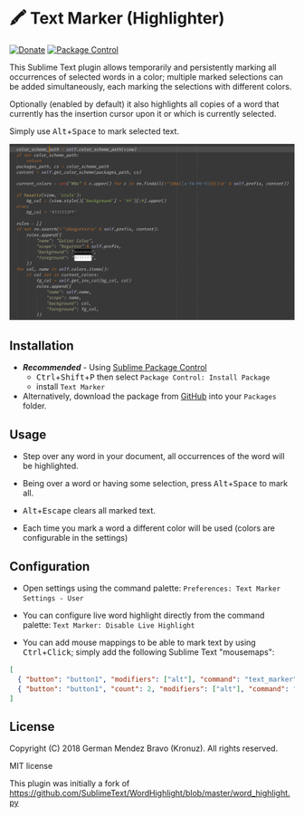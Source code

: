 # 🖍 Text Marker (Highlighter)

[![Donate](https://img.shields.io/badge/Donate-PayPal-green.svg)](https://www.paypal.me/Kronuz/25)
[![Package Control](https://img.shields.io/packagecontrol/dt/Text%20Marker.svg)](https://packagecontrol.io/packages/Text%20Marker)

This Sublime Text plugin allows temporarily and persistently marking all
occurrences of selected words in a color; multiple marked selections can be
added simultaneously, each marking the selections with different colors.

Optionally (enabled by default) it also highlights all copies of a word that
currently has the insertion cursor upon it or which is currently selected.

Simply use <kbd>Alt</kbd>+<kbd>Space</kbd> to mark selected text.

![Description](screenshots/screenshot.gif?raw=true)


## Installation

- **_Recommended_** - Using [Sublime Package Control](https://packagecontrol.io "Sublime Package Control")
    - <kbd>Ctrl</kbd>+<kbd>Shift</kbd>+<kbd>P</kbd> then select `Package Control: Install Package`
    - install `Text Marker`
- Alternatively, download the package from [GitHub](https://github.com/Kronuz/Text-Marker "Text Marker") into your `Packages` folder.


## Usage

- Step over any word in your document, all occurrences of the word will be highlighted.

- Being over a word or having some selection, press <kbd>Alt</kbd>+<kbd>Space</kbd> to mark all.

- <kbd>Alt</kbd>+<kbd>Escape</kbd> clears all marked text.

- Each time you mark a word a different color will be used (colors are configurable in the settings)


## Configuration

- Open settings using the command palette:
  `Preferences: Text Marker Settings - User`

- You can configure live word highlight directly from the command palette:
  `Text Marker: Disable Live Highlight`

- You can add mouse mappings to be able to mark text by using <kbd>Ctrl</kbd>+<kbd>Click</kbd>;
  simply add the following Sublime Text "mousemaps":

```json
[
  { "button": "button1", "modifiers": ["alt"], "command": "text_marker", "press_command": "drag_select" },
  { "button": "button1", "count": 2, "modifiers": ["alt"], "command": "text_marker_clear", "press_command": "drag_select" }
]
```


## License

Copyright (C) 2018 German Mendez Bravo (Kronuz). All rights reserved.

MIT license

This plugin was initially a fork of
https://github.com/SublimeText/WordHighlight/blob/master/word_highlight.py

